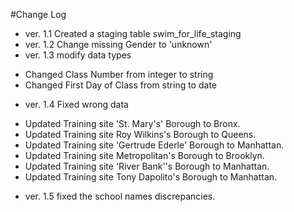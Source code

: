 #Change Log
 
+ ver. 1.1 Created a staging table swim_for_life_staging
+ ver. 1.2 Change missing Gender to 'unknown'
+ ver. 1.3 modify data types
 - Changed Class Number from integer to string
 - Changed First Day of Class from string to date
+ ver. 1.4 Fixed wrong data
 - Updated Training site 'St. Mary's' Borough to Bronx.
 - Updated Training site Roy Wilkins's Borough to Queens.
 - Updated Training site 'Gertrude Ederle' Borough to Manhattan.
 - Updated Training site Metropolitan's Borough to Brooklyn.
 - Updated Training site 'River Bank''s Borough to Manhattan.
 - Updated Training site Tony Dapolito's Borough to Manhattan.
+ ver. 1.5 fixed the school names discrepancies.
